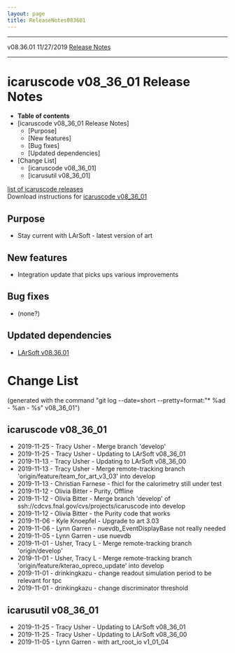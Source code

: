 ```yaml
---
layout: page
title: ReleaseNotes083601
---
```


  ----------- ------------ -- -- ------------------------------------------------------
  v08.36.01   11/27/2019         [Release Notes](ReleaseNotes083601.html)
  ----------- ------------ -- -- ------------------------------------------------------



icaruscode v08\_36\_01 Release Notes
==========================================================================================

-   **Table of contents**
-   [icaruscode v08\_36\_01 Release
    Notes]
    -   [Purpose]
    -   [New features]
    -   [Bug fixes]
    -   [Updated dependencies]
-   [Change List]
    -   [icaruscode v08\_36\_01]
    -   [icarusutil v08\_36\_01]

[list of icaruscode
releases](List_of_ICARUS_code_releases.html)\
Download instructions for [icaruscode
v08\_36\_01](http://scisoft.fnal.gov/scisoft/bundles/sbnd/v08_36_01/icaruscode-v08_36_01.html)



Purpose
----------------------------------

-   Stay current with LArSoft - latest version of art



New features
--------------------------------------------

-   Integration update that picks ups various improvements



Bug fixes
--------------------------------------

-   (none?)



Updated dependencies
------------------------------------------------------------

-   [LArSoft
    v08.36.01](https://cdcvs.fnal.gov/redmine/projects/larsoft/wiki/ReleaseNotes083601)



Change List
==========================================

(generated with the command \"git log \--date=short
\--pretty=format:\"\* %ad - %an - %s\" v08\_36\_01\")



icaruscode v08\_36\_01
--------------------------------------------------------------

-   2019-11-25 - Tracy Usher - Merge branch \'develop\'
-   2019-11-25 - Tracy Usher - Updating to LArSoft v08\_36\_01
-   2019-11-13 - Tracy Usher - Updating to LArSoft v08\_36\_00
-   2019-11-13 - Tracy Usher - Merge remote-tracking branch
    \'origin/feature/team\_for\_art\_v3\_03\' into develop
-   2019-11-13 - Christian Farnese - fhicl for the calorimetry still
    under test
-   2019-11-12 - Olivia Bitter - Purity, Offline
-   2019-11-12 - Olivia Bitter - Merge branch \'develop\' of
    ssh://cdcvs.fnal.gov/cvs/projects/icaruscode into develop
-   2019-11-12 - Olivia Bitter - the Purity code that works
-   2019-11-06 - Kyle Knoepfel - Upgrade to art 3.03
-   2019-11-06 - Lynn Garren - nuevdb\_EventDisplayBase not really
    needed
-   2019-11-05 - Lynn Garren - use nuevdb
-   2019-11-01 - Usher, Tracy L - Merge remote-tracking branch
    \'origin/develop\'
-   2019-11-01 - Usher, Tracy L - Merge remote-tracking branch
    \'origin/feature/kterao\_opreco\_update\' into develop
-   2019-11-01 - drinkingkazu - change readout simulation period to be
    relevant for tpc
-   2019-11-01 - drinkingkazu - change discriminator threshold



icarusutil v08\_36\_01
--------------------------------------------------------------

-   2019-11-25 - Tracy Usher - Updating to LArSoft v08\_36\_01
-   2019-11-25 - Tracy Usher - Updating to LArSoft v08\_36\_00
-   2019-11-05 - Lynn Garren - with art\_root\_io v1\_01\_04
